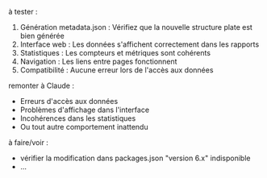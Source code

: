 à tester :

1. Génération metadata.json : Vérifiez que la nouvelle structure plate est bien générée
2. Interface web : Les données s'affichent correctement dans les rapports
3. Statistiques : Les compteurs et métriques sont cohérents
4. Navigation : Les liens entre pages fonctionnent
5. Compatibilité : Aucune erreur lors de l'accès aux données

remonter à Claude :
- Erreurs d'accès aux données
- Problèmes d'affichage dans l'interface
- Incohérences dans les statistiques
- Ou tout autre comportement inattendu

à faire/voir :

- vérifier la modification dans packages.json "version 6.x" indisponible
- ...
